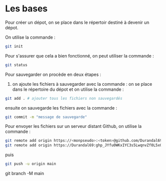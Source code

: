 # Les bases

Pour créer un dépot, on se place dans le répertoir destiné à devenir un dépot.

On utilise la commande :
```sh
git init
```

Pour s'assurer que cela a bien fonctionné, on peut utiliser la commande :
```sh
git status
```

Pour sauvegarder on procède en deux étapes :
1. on ajoute les fichiers à sauvegarder avec la commande :
on se place dans le répertoire du dépot et on utilise la commande :
```sh
git add . # ajouter tous les fichiers non sauvegardés
```
ensuite on sauvegarde les fichiers avec la commande :
```sh
git commit -m "message de sauvegarde"
```
Pour envoyer les fichiers sur un serveur distant Github, on utilise la commande :
```sh
git remote add origin https://<monpseudo>:<token>@github.com/Durandal69/ISITECH-2024-2025-B1.git
git remote add origin https://Durandal69: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@github.com/Durandal69/ISITECH-2024-2025-B1.git
```
puis
```sh
git push -u origin main
```
git branch -M main


